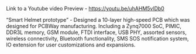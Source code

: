 Link to a Youtube video Preview - 
https://youtu.be/uhAHM5vlDb0

“Smart Helmet prototype” - Designed a 10-layer high-speed PCB which was designed for PCBWay manufacturing. Including a Zynq7000 SoC, PIMIC, DDR3L memory, GSM module, FTDI interface, USB PHY, assorted sensors, wireless connectivity, Bluetooth functionality, SMS SOS notification system, IO extension for user customizations and expansions.
